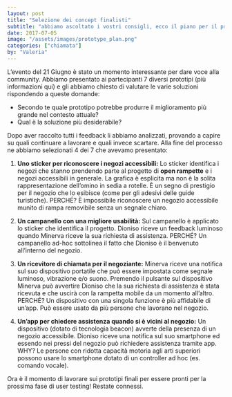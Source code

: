 ```yaml
---
layout: post
title: "Selezione dei concept finalisti"
subtitle: "abbiamo ascoltato i vostri consigli, ecco il piano per il prototipo finale"
date: 2017-07-05
image: "/assets/images/prototype_plan.png"
categories: ["chiamata"]
by: "Valeria"
---
```


L’evento del 21 Giugno è stato un momento interessante per dare voce alla community.
Abbiamo presentato ai partecipanti 7 diversi prototipi (più informazioni qui) e gli abbiamo chiesto di valutare le varie soluzioni rispondendo a queste domande:
- Secondo te quale prototipo potrebbe produrre il miglioramento più grande nel contesto attuale?
- Qual è la soluzione più desiderabile?

Dopo aver raccolto tutti i feedback li abbiamo analizzati, provando a capire su quali continuare a lavorare e quali invece scartare.
Alla fine del processo ne abbiamo selezionati 4 dei 7 che avevamo presentato:

1. **Uno sticker per riconoscere i negozi accessibili:**
Lo sticker identifica i negozi che stanno prendendo parte al progetto di **open rampette** e i negozi accessibili in generale. La grafica è esplicita ma non è la solita rappresentazione dell’omino in sedia a rotelle. È un segno di prestigio per il negozio che lo esibisce (come per gli adesivi delle guide turistiche).
PERCHÉ? È impossibile riconoscere un negozio accessibile munito di rampa removibile senza un segnale chiaro.

2. **Un campanello con una migliore usabilità:**
Sul campanello è applicato lo sticker che identifica il progetto. Dioniso riceve un feedback luminoso quando Minerva riceve la sua richiesta di assistenza.
PERCHÉ? Un campanello ad-hoc sottolinea il fatto che Dioniso è il benvenuto all’interno del negozio.

3. **Un ricevitore di chiamata per il negoziante:**
Minerva riceve una notifica sul suo dispositivo portatile che può essere impostata come segnale luminoso, vibrazione e/o suono. Premendo il pulsante sul dispositivo Minerva può avvertire Dioniso che la sua richiesta di assistenza è stata ricevuta e che uscirà con la rampetta mobile da un momento all’altro.
PERCHÉ? Un dispositivo con una singola funzione è più affidabile di un’app. Può essere usato da più persone che lavorano nel negozio.

4. **Un’app per chiedere assistenza quando si è vicini al negozio:**
Un dispositivo (dotato di tecnologia beacon) avverte della presenza di un negozio accessibile. Dioniso riceve una notifica sul suo smartphone ed essendo nei pressi del negozio può richiedere assistenza tramite app.
WHY? Le persone con ridotta capacità motoria agli arti superiori possono usare lo smartphone dotato di un controller ad hoc (es. comando vocale).

Ora è il momento di lavorare sui prototipi finali per essere pronti per la prossima fase di user testing!
Restate connessi.
